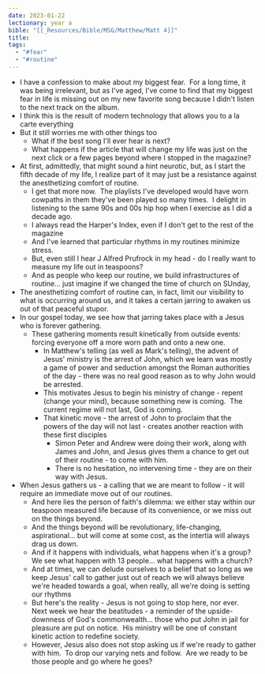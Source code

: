 ```yaml
---
date: 2023-01-22
lectionary: year a
bible: "[[_Resources/Bible/MSG/Matthew/Matt 4]]"
title: 
tags:
  - "#fear"
  - "#routine"
---
```


* I have a confession to make about my biggest fear.  For a long time, it was being irrelevant, but as I've aged, I've come to find that my biggest fear in life is missing out on my new favorite song because I didn't listen to the next track on the album.
* I think this is the result of modern technology that allows you to a la carte everything
* But it still worries me with other things too
	* What if the best song I'll ever hear is next?
	* What happens if the article that will change my life was just on the next click or a few pages beyond where I stopped in the magazine?
* At first, admittedly, that might sound a hint neurotic, but, as I start the fifth decade of my life, I realize part of it may just be a resistance against the anesthetizing comfort of routine.
	* I get that more now.  The playlists I've developed would have worn cowpaths in them they've been played so many times.  I delight in listening to the same 90s and 00s hip hop when I exercise as I did a decade ago.
	* I always read the Harper's Index, even if I don't get to the rest of the magazine
	* And I've learned that particular rhythms in my routines minimize stress. 
	* But, even still I hear J Alfred Prufrock in my head - do I really want to measure my life out in teaspoons?
	* And as people who keep our routine, we build infrastructures of routine... just imagine if we changed the time of church on SUnday,
* The anesthetizing comfort of routine can, in fact, limit our visibility to what is occurring around us, and it takes a certain jarring to awaken us out of that peaceful stupor.
* In our gospel today, we see how that jarring takes place with a Jesus who is forever gathering.
	* These gathering moments result kinetically from outside events: forcing everyone off a more worn path and onto a new one.
		* In Matthew's telling (as well as Mark's telling), the advent of Jesus' ministry is the arrest of John, which we learn was mostly a game of power and seduction amongst the Roman authorities of the day - there was no real good reason as to why John would be arrested.
		* This motivates Jesus to begin his ministry of change - repent (change your mind), because something new is coming.  The current regime will not last, God is coming.
		* That kinetic move - the arrest of John to proclaim that the powers of the day will not last - creates another reaction with these first disciples
			* Simon Peter and Andrew were doing their work, along with James and John, and Jesus gives them a chance to get out of their routine - to come with him.
			* There is no hesitation, no intervening time - they are on their way with Jesus. 
* When Jesus gathers us - a calling that we are meant to follow - it will require an immediate move out of our routines.
	* And here lies the person of faith's dilemma: we either stay within our teaspoon measured life because of its convenience, or we miss out on the things beyond.
	* And the things beyond will be revolutionary, life-changing, aspirational... but will come at some cost, as the intertia will always drag us down.
	* And if it happens with individuals, what happens when it's a group?  We see what happen with 13 people... what happens with a church?
	* And at times, we can delude ourselves to a belief that so long as we keep Jesus' call to gather just out of reach we will always believe we're headed towards a goal, when really, all we're doing is setting our rhythms
	* But here's the reality - Jesus is not going to stop here, nor ever.  Next week we hear the beatitudes - a reminder of the upside-downness of God's commonwealth... those who put John in jail for pleasure are put on notice.  His ministry will be one of constant kinetic action to redefine society. 
	* However, Jesus also does not stop asking us if we're ready to gather with him.  To drop our varying nets and follow.  Are we ready to be those people and go where he goes?
